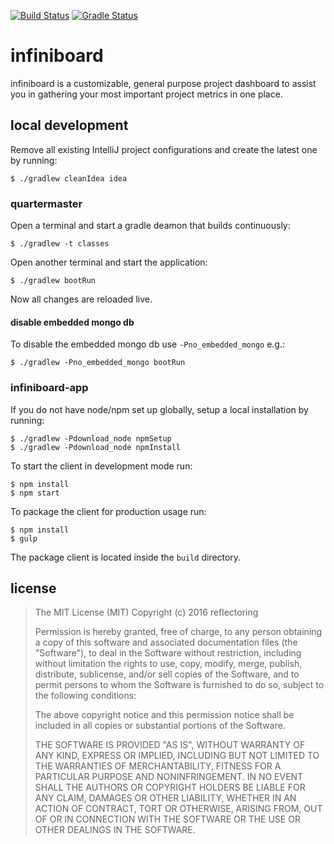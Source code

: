 [![Build Status](https://snap-ci.com/reflectoring/infiniboard/branch/master/build_image)](https://snap-ci.com/reflectoring/infiniboard/branch/master) [![Gradle Status](https://gradleupdate.appspot.com/matthiasbalke/infiniboard/status.svg?branch=master)](https://gradleupdate.appspot.com/matthiasbalke/infiniboard/status)

# infiniboard
infiniboard is a customizable, general purpose project dashboard to assist you in gathering your most important project metrics in one place.


## local development

Remove all existing IntelliJ project configurations and create the latest one by running:
```
$ ./gradlew cleanIdea idea
```

### quartermaster
Open a terminal and start a gradle deamon that builds continuously:
```
$ ./gradlew -t classes
```

Open another terminal and start the application:
```
$ ./gradlew bootRun
```

Now all changes are reloaded live.

#### disable embedded mongo db
To disable the embedded mongo db use `-Pno_embedded_mongo` e.g.:
```
$ ./gradlew -Pno_embedded_mongo bootRun
```


### infiniboard-app
If you do not have node/npm set up globally, setup a local installation by running:
```
$ ./gradlew -Pdownload_node npmSetup
$ ./gradlew -Pdownload_node npmInstall
```

To start the client in development mode run:
```
$ npm install
$ npm start
```

To package the client for production usage run:
```
$ npm install
$ gulp
```
The package client is located inside the `build` directory.

## license

> The MIT License (MIT)
> Copyright (c) 2016 reflectoring
> 
> Permission is hereby granted, free of charge, to any person obtaining a copy of this software and associated documentation files (the "Software"), to deal in the Software without restriction, including without limitation the rights to use, copy, modify, merge, publish, distribute, sublicense, and/or sell copies of the Software, and to permit persons to whom the Software is furnished to do so, subject to the following conditions:
> 
> The above copyright notice and this permission notice shall be included in all copies or substantial portions of the Software.
> 
> THE SOFTWARE IS PROVIDED "AS IS", WITHOUT WARRANTY OF ANY KIND, EXPRESS OR IMPLIED, INCLUDING BUT NOT LIMITED TO THE WARRANTIES OF MERCHANTABILITY, FITNESS FOR A PARTICULAR PURPOSE AND NONINFRINGEMENT. IN NO EVENT SHALL THE AUTHORS OR COPYRIGHT HOLDERS BE LIABLE FOR ANY CLAIM, DAMAGES OR OTHER LIABILITY, WHETHER IN AN ACTION OF CONTRACT, TORT OR OTHERWISE, ARISING FROM, OUT OF OR IN CONNECTION WITH THE SOFTWARE OR THE USE OR OTHER DEALINGS IN THE SOFTWARE.
